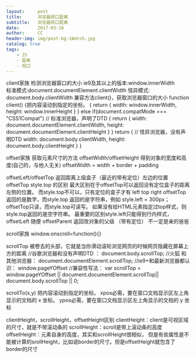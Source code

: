 ```yaml
---
layout:     post
title:      浏览器视口距离
subtitle:   浏览器视口距离
date:       2017-03-10
author:     CC	
header-img: img/post-bg-iWatch.jpg
catalog: true
tags:
    - JS
    - 距离
    - 视口
---
```


client家族
检测浏览器窗口的大小
ie9及其以上的版本:window.innerWidth  
标准模式:document.documentElement.clientWidth
怪异模式: document.body.clientWidth
兼容方法client()，获取浏览器窗口的大小
function client() {把内容滚动到指定的坐标。
        {
            return {
                width: window.innerWidth,
                height: window.innerHeight
            }
        }
        else if(document.compatMode === "CSS1Compat")  // 标准浏览器，声明了DTD
        {
            return {
                width: document.documentElement.clientWidth,
                height: document.documentElement.clientHeight
            }
        }
        return {   // 怪异浏览器，没有声明DTD
            width: document.body.clientWidth,
            height: document.body.clientHeight
        }
    }



offset家族
获取元素尺寸的方法
offsetWidth/offsetHeight
得到对象的宽度和高度(自己的，与他人无关)
offsetWidth = width + border + padding

offsetLeft/offsetTop
返回距离上级盒子（最近的带有定位）左边的位置
offsetTop style.top 的区别
最大区别在于offsetTop可以返回没有定位盒子的距离左侧的位置。 而style.top不可以，只有定位的盒子才有 left top right
offsetTop返回的是数字，而style.top 返回的是字符串，例如 style.left = 300px；
offsetTop只读，而style.top可读写。
如果没有给HTML元素指定过top样式，则 style.top返回的是空字符串。
最重要的区别style.left只能得到行内样式，offsetLeft 随便
offsetParent
返回改对象的父级 （带有定位） 不一定是亲的爸爸


scroll家族
window.onscroll=function(){}

scrollTop
被卷去的头部，它就是当你滑动滚轮浏览网页的时候网页隐藏在屏幕上方的距离
//谷歌浏览器和没有声明DTD<DOCTYPE> ： 
document.body.scrollTop; 
//火狐 和其他浏览器：
document.documentElement.scrollTop;
//ie9+和最新浏览器都认识：
window.pageYOffset
//兼容性写法： 
var scrollTop = window.pageYOffset || document.documentElement.scrollTop|| document.body.scrollTop || 0;

scrollTo(x,y)
把内容滚动到指定的坐标。
xpos必需，要在窗口文档显示区左上角显示的文档的 x 坐标。
ypos必需，要在窗口文档显示区左上角显示的文档的 y 坐标


clientHeight，scrollHeight，offsetHeight区别
clientHeight：client是可视区域的尺寸，就是不带滚动条的
scrollHeight：scroll是带上滚动条的高度
offsetHeight：元素自身的高度，其实和scrollHeight很相似， 但是有些属性是不能被计算的srollHeight，比如说border的尺寸。但是offsetHeight就包含了border的尺寸
